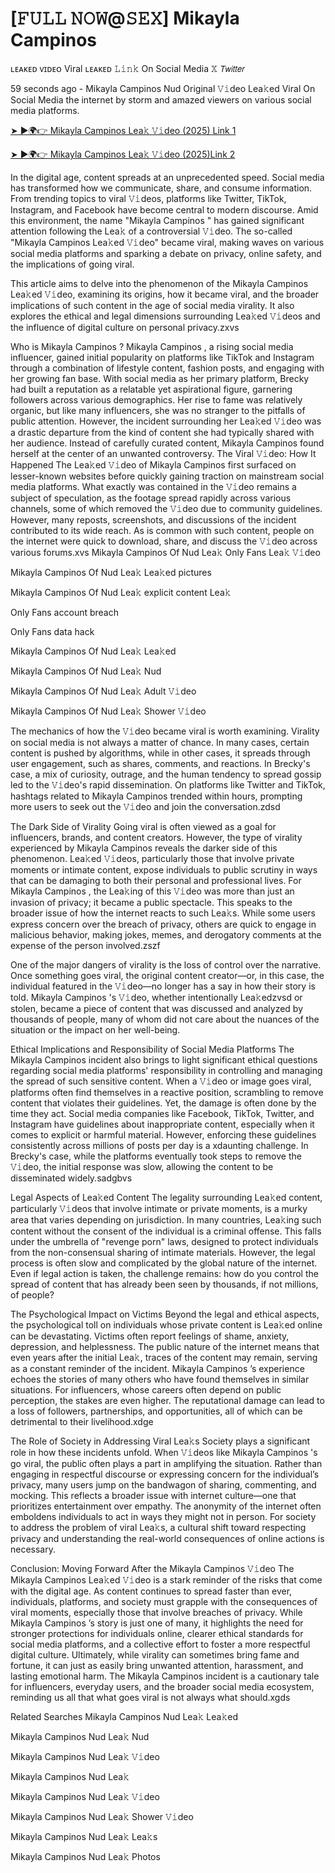 # [𝙵𝚄𝙻𝙻 𝙽𝙾𝚆@𝚂𝙴𝚇] Mikayla Campinos
 ʟᴇᴀᴋᴇᴅ ᴠɪᴅᴇᴏ Viral ʟᴇᴀᴋᴇᴅ 𝙻𝚒𝚗𝚔 On Social Media 𝕏 𝘛𝘸𝘪𝘵𝘵𝘦𝘳


59 seconds ago - Mikayla Campinos
 Nud Original 𝚅𝚒deo Lea𝚔ed Viral On Social Media the internet by storm and amazed viewers on various social media platforms.

[➤ ►🌍👉 Mikayla Campinos
 Lea𝚔 𝚅𝚒deo (2025) Link 1](https://shortx.today/leak-taa)

[➤ ►🌍👉 Mikayla Campinos
 Lea𝚔 𝚅𝚒deo (2025)Link 2](https://shortx.today/leak-taa)

In the digital age, content spreads at an unprecedented speed. Social media has transformed how we communicate, share, and consume information. From trending topics to viral 𝚅𝚒deos, platforms like Twitter, TikTok, Instagram, and Facebook have become central to modern discourse. Amid this environment, the name "Mikayla Campinos
" has gained significant attention following the Lea𝚔 of a controversial 𝚅𝚒deo. The so-called "Mikayla Campinos
 Lea𝚔ed 𝚅𝚒deo" became viral, making waves on various social media platforms and sparking a debate on privacy, online safety, and the implications of going viral.

This article aims to delve into the phenomenon of the Mikayla Campinos
 Lea𝚔ed 𝚅𝚒deo, examining its origins, how it became viral, and the broader implications of such content in the age of social media virality. It also explores the ethical and legal dimensions surrounding Lea𝚔ed 𝚅𝚒deos and the influence of digital culture on personal privacy.zxvs

Who is Mikayla Campinos
?
Mikayla Campinos
, a rising social media influencer, gained initial popularity on platforms like TikTok and Instagram through a combination of lifestyle content, fashion posts, and engaging with her growing fan base. With social media as her primary platform, Brecky had built a reputation as a relatable yet aspirational figure, garnering followers across various demographics. Her rise to fame was relatively organic, but like many influencers, she was no stranger to the pitfalls of public attention. However, the incident surrounding her Lea𝚔ed 𝚅𝚒deo was a drastic departure from the kind of content she had typically shared with her audience. Instead of carefully curated content, Mikayla Campinos
 found herself at the center of an unwanted controversy.
The Viral 𝚅𝚒deo: How It Happened
The Lea𝚔ed 𝚅𝚒deo of Mikayla Campinos
 first surfaced on lesser-known websites before quickly gaining traction on mainstream social media platforms. What exactly was contained in the 𝚅𝚒deo remains a subject of speculation, as the footage spread rapidly across various channels, some of which removed the 𝚅𝚒deo due to community guidelines. However, many reposts, screenshots, and discussions of the incident contributed to its wide reach. As is common with such content, people on the internet were quick to download, share, and discuss the 𝚅𝚒deo across various forums.xvs
Mikayla Campinos
 Of Nud Lea𝚔 Only Fans Lea𝚔 𝚅𝚒deo

Mikayla Campinos
 Of Nud Lea𝚔 Lea𝚔ed pictures

Mikayla Campinos
 Of Nud Lea𝚔 explicit content Lea𝚔

Only Fans account breach

Only Fans data hack

Mikayla Campinos
 Of Nud Lea𝚔 Lea𝚔ed

Mikayla Campinos
 Of Nud Lea𝚔 Nud

Mikayla Campinos
 Of Nud Lea𝚔 Adult 𝚅𝚒deo

Mikayla Campinos
 Of Nud Lea𝚔 Shower 𝚅𝚒deo

The mechanics of how the 𝚅𝚒deo became viral is worth examining. Virality on social media is not always a matter of chance. In many cases, certain content is pushed by algorithms, while in other cases, it spreads through user engagement, such as shares, comments, and reactions. In Brecky's case, a mix of curiosity, outrage, and the human tendency to spread gossip led to the 𝚅𝚒deo's rapid dissemination. On platforms like Twitter and TikTok, hashtags related to Mikayla Campinos
 trended within hours, prompting more users to seek out the 𝚅𝚒deo and join the conversation.zdsd

The Dark Side of Virality
Going viral is often viewed as a goal for influencers, brands, and content creators. However, the type of virality experienced by Mikayla Campinos
 reveals the darker side of this phenomenon. Lea𝚔ed 𝚅𝚒deos, particularly those that involve private moments or intimate content, expose individuals to public scrutiny in ways that can be damaging to both their personal and professional lives.
For Mikayla Campinos
, the Lea𝚔ing of this 𝚅𝚒deo was more than just an invasion of privacy; it became a public spectacle. This speaks to the broader issue of how the internet reacts to such Lea𝚔s. While some users express concern over the breach of privacy, others are quick to engage in malicious behavior, making jokes, memes, and derogatory comments at the expense of the person involved.zszf

One of the major dangers of virality is the loss of control over the narrative. Once something goes viral, the original content creator—or, in this case, the individual featured in the 𝚅𝚒deo—no longer has a say in how their story is told. Mikayla Campinos
's 𝚅𝚒deo, whether intentionally Lea𝚔edzvsd or stolen, became a piece of content that was discussed and analyzed by thousands of people, many of whom did not care about the nuances of the situation or the impact on her well-being.

Ethical Implications and Responsibility of Social Media Platforms
The Mikayla Campinos
 incident also brings to light significant ethical questions regarding social media platforms' responsibility in controlling and managing the spread of such sensitive content. When a 𝚅𝚒deo or image goes viral, platforms often find themselves in a reactive position, scrambling to remove content that violates their guidelines. Yet, the damage is often done by the time they act.
Social media companies like Facebook, TikTok, Twitter, and Instagram have guidelines about inappropriate content, especially when it comes to explicit or harmful material. However, enforcing these guidelines consistently across millions of posts per day is a xdaunting challenge. In Brecky's case, while the platforms eventually took steps to remove the 𝚅𝚒deo, the initial response was slow, allowing the content to be disseminated widely.sadgbvs

Legal Aspects of Lea𝚔ed Content
The legality surrounding Lea𝚔ed content, particularly 𝚅𝚒deos that involve intimate or private moments, is a murky area that varies depending on jurisdiction. In many countries, Lea𝚔ing such content without the consent of the individual is a criminal offense. This falls under the umbrella of "revenge porn" laws, designed to protect individuals from the non-consensual sharing of intimate materials.
However, the legal process is often slow and complicated by the global nature of the internet. Even if legal action is taken, the challenge remains: how do you control the spread of content that has already been seen by thousands, if not millions, of people?

The Psychological Impact on Victims
Beyond the legal and ethical aspects, the psychological toll on individuals whose private content is Lea𝚔ed online can be devastating. Victims often report feelings of shame, anxiety, depression, and helplessness. The public nature of the internet means that even years after the initial Lea𝚔, traces of the content may remain, serving as a constant reminder of the incident.
Mikayla Campinos
’s experience echoes the stories of many others who have found themselves in similar situations. For influencers, whose careers often depend on public perception, the stakes are even higher. The reputational damage can lead to a loss of followers, partnerships, and opportunities, all of which can be detrimental to their livelihood.xdge

The Role of Society in Addressing Viral Lea𝚔s
Society plays a significant role in how these incidents unfold. When 𝚅𝚒deos like Mikayla Campinos
's go viral, the public often plays a part in amplifying the situation. Rather than engaging in respectful discourse or expressing concern for the individual’s privacy, many users jump on the bandwagon of sharing, commenting, and mocking.
This reflects a broader issue with internet culture—one that prioritizes entertainment over empathy. The anonymity of the internet often emboldens individuals to act in ways they might not in person. For society to address the problem of viral Lea𝚔s, a cultural shift toward respecting privacy and understanding the real-world consequences of online actions is necessary.

Conclusion: Moving Forward After the Mikayla Campinos
 𝚅𝚒deo
The Mikayla Campinos
 Lea𝚔ed 𝚅𝚒deo is a stark reminder of the risks that come with the digital age. As content continues to spread faster than ever, individuals, platforms, and society must grapple with the consequences of viral moments, especially those that involve breaches of privacy. While Mikayla Campinos
’s story is just one of many, it highlights the need for stronger protections for individuals online, clearer ethical standards for social media platforms, and a collective effort to foster a more respectful digital culture.
Ultimately, while virality can sometimes bring fame and fortune, it can just as easily bring unwanted attention, harassment, and lasting emotional harm. The Mikayla Campinos
 incident is a cautionary tale for influencers, everyday users, and the broader social media ecosystem, reminding us all that what goes viral is not always what should.xgds

Related Searches
Mikayla Campinos
 Nud Lea𝚔 Lea𝚔ed

Mikayla Campinos
 Nud Lea𝚔 Nud

Mikayla Campinos
 Nud Lea𝚔 𝚅𝚒deo

Mikayla Campinos
 Nud Lea𝚔

Mikayla Campinos
 Nud Lea𝚔 𝚅𝚒deo

Mikayla Campinos
 Nud Lea𝚔 Shower 𝚅𝚒deo

Mikayla Campinos
 Nud Lea𝚔 Lea𝚔s

Mikayla Campinos
 Nud Lea𝚔 Photos
